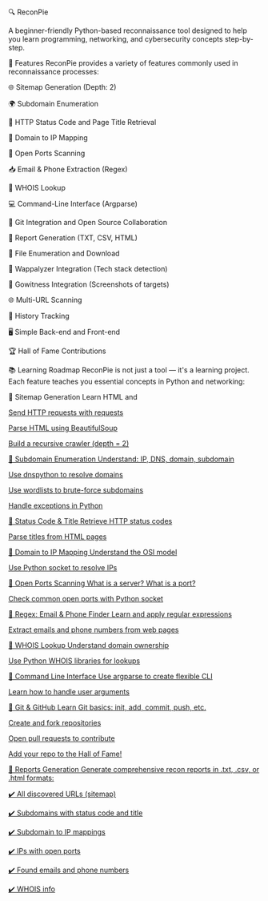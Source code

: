 
🔍 ReconPie

A beginner-friendly Python-based reconnaissance tool designed to help you learn programming, networking, and cybersecurity concepts step-by-step.

🚀 Features
ReconPie provides a variety of features commonly used in reconnaissance processes:

🌐 Sitemap Generation (Depth: 2)

🌍 Subdomain Enumeration

📶 HTTP Status Code and Page Title Retrieval

🧭 Domain to IP Mapping

🔎 Open Ports Scanning

📥 Email & Phone Extraction (Regex)

👤 WHOIS Lookup

💻 Command-Line Interface (Argparse)

🧠 Git Integration and Open Source Collaboration

📄 Report Generation (TXT, CSV, HTML)

📂 File Enumeration and Download

🧰 Wappalyzer Integration (Tech stack detection)

📸 Gowitness Integration (Screenshots of targets)

🌐 Multi-URL Scanning

🧾 History Tracking

🖥️ Simple Back-end and Front-end

🏆 Hall of Fame Contributions

📚 Learning Roadmap
ReconPie is not just a tool — it's a learning project. Each feature teaches you essential concepts in Python and networking:

🔹 Sitemap Generation
Learn HTML and <a href>

Send HTTP requests with requests

Parse HTML using BeautifulSoup

Build a recursive crawler (depth = 2)

🔹 Subdomain Enumeration
Understand: IP, DNS, domain, subdomain

Use dnspython to resolve domains

Use wordlists to brute-force subdomains

Handle exceptions in Python

🔹 Status Code & Title
Retrieve HTTP status codes

Parse titles from HTML pages

🔹 Domain to IP Mapping
Understand the OSI model

Use Python socket to resolve IPs

🔹 Open Ports Scanning
What is a server? What is a port?

Check common open ports with Python socket

🔹 Regex: Email & Phone Finder
Learn and apply regular expressions

Extract emails and phone numbers from web pages

🔹 WHOIS Lookup
Understand domain ownership

Use Python WHOIS libraries for lookups

🔹 Command Line Interface
Use argparse to create flexible CLI

Learn how to handle user arguments

🔹 Git & GitHub
Learn Git basics: init, add, commit, push, etc.

Create and fork repositories

Open pull requests to contribute

Add your repo to the Hall of Fame!

📝 Reports Generation
Generate comprehensive recon reports in .txt, .csv, or .html formats:

✔️ All discovered URLs (sitemap)

✔️ Subdomains with status code and title

✔️ Subdomain to IP mappings

✔️ IPs with open ports

✔️ Found emails and phone numbers

✔️ WHOIS info
